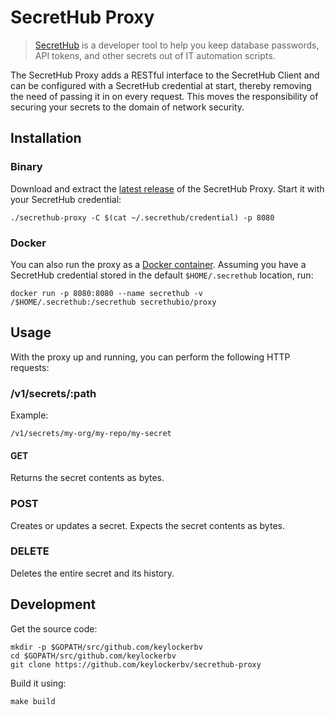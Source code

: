 # SecretHub Proxy

> [SecretHub](https://secrethub.io) is a developer tool to help you keep database passwords, API tokens, and other secrets out of IT automation scripts.

The SecretHub Proxy adds a RESTful interface to the SecretHub Client and can be configured with a SecretHub credential at start, thereby removing the need of passing it in on every request. 
This moves the responsibility of securing your secrets to the domain of network security.

## Installation

### Binary

Download and extract the [latest release](https://github.com/keylockerbv/secrethub-proxy/releases/latest) of the SecretHub Proxy. Start it with your SecretHub credential:

```
./secrethub-proxy -C $(cat ~/.secrethub/credential) -p 8080
```

### Docker

You can also run the proxy as a [Docker container](). Assuming you have a SecretHub credential stored in the default `$HOME/.secrethub` location, run:

```
docker run -p 8080:8080 --name secrethub -v /$HOME/.secrethub:/secrethub secrethubio/proxy
```

## Usage

With the proxy up and running, you can perform the following HTTP requests:

### /v1/secrets/:path

Example:

```
/v1/secrets/my-org/my-repo/my-secret
```

#### GET

Returns the secret contents as bytes.

### POST

Creates or updates a secret. Expects the secret contents as bytes.

### DELETE

Deletes the entire secret and its history.

## Development

Get the source code:

```
mkdir -p $GOPATH/src/github.com/keylockerbv
cd $GOPATH/src/github.com/keylockerbv
git clone https://github.com/keylockerbv/secrethub-proxy
```

Build it using:

```
make build
```
